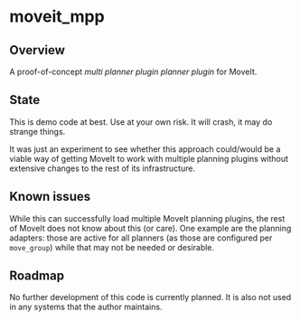 # moveit_mpp

## Overview

A proof-of-concept *multi planner plugin planner plugin* for MoveIt.

## State

This is demo code at best. Use at your own risk. It will crash, it may do strange things.

It was just an experiment to see whether this approach could/would be a viable way of getting MoveIt to work with multiple planning plugins without extensive changes to the rest of its infrastructure.

## Known issues

While this can successfully load multiple MoveIt planning plugins, the rest of MoveIt does not know about this (or care). One example are the planning adapters: those are active for all planners (as those are configured per `move_group`) while that may not be needed or desirable.

## Roadmap

No further development of this code is currently planned. It is also not used in any systems that the author maintains.
